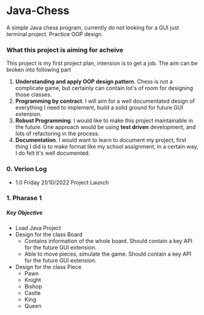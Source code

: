 # Java-Chess
A simple Java chess program, currently do not looking for a GUI just terminal project. Practice OOP design. 

### What this project is aiming for acheive
This project is my first project plan, intension is to get a job. The aim can be broken into following part
1. **Understanding and apply OOP design pattern**. Chess is not a complicate game, but certainly can contain lot's of room for designing those classes. 
2. **Programming by contract**. I will aim for a well documentated design of everything I need to implement, build a solid ground for future GUI extension. 
3. **Robust Programming**. I would like to make this project maintainable in the future. One approach would be using **test driven** development, and lots of refactoring in the process. 
4. **Documentation**. I would want to learn to document my project, first thing I did is to make format like my school assignment, in a certain way, I do felt it's well documented. 

### 0. Verion Log
- 1.0 Friday 21/10/2022 Project Launch

### 1. Pharase 1
##### Key Objective
- Load Java Project
- Design for the class Board
    - Contains information of the whole board. Should contain a key API for the future GUI extension. 
    - Able to move pieces, simulate the game. Should contain a key API for the future GUI extension. 
- Design for the class Piece
    - Pawn
    - Knight
    - Bishop
    - Castle
    - King
    - Queen

